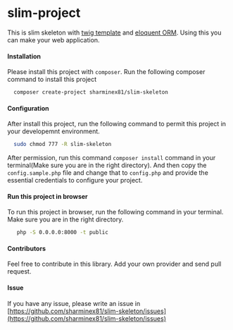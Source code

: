 # slim-project
  This is slim skeleton with [twig template](https://twig.symfony.com/doc/2.x/templates.html) and [eloquent ORM](https://laravel.com/docs/5.0/eloquent). Using this you can make your web application.

#### Installation
  Please install this project with `composer`. Run the following composer command to install this project
```bash
  composer create-project sharminex81/slim-skeleton
```
#### Configuration
  After install this project, run the following command to permit this project in your developemnt environment. 
```bash
  sudo chmod 777 -R slim-skeleton
```
  After permission, run this command `composer install` command in your terminal(Make sure you are in the right directory). And then copy the `config.sample.php` file and change that to `config.php` and provide the essential credentials to configure your project.
  
#### Run this project in browser
  To run this project in browser, run the following command in your terminal. Make sure you are in the right directory.
  ```bash
     php -S 0.0.0.0:8000 -t public
  ```
#### Contributors
   Feel free to contribute in this library. Add your own provider and send pull request.
   
#### Issue
  If you have any issue, please write an issue in [https://github.com/sharminex81/slim-skeleton/issues](https://github.com/sharminex81/slim-skeleton/issues)
